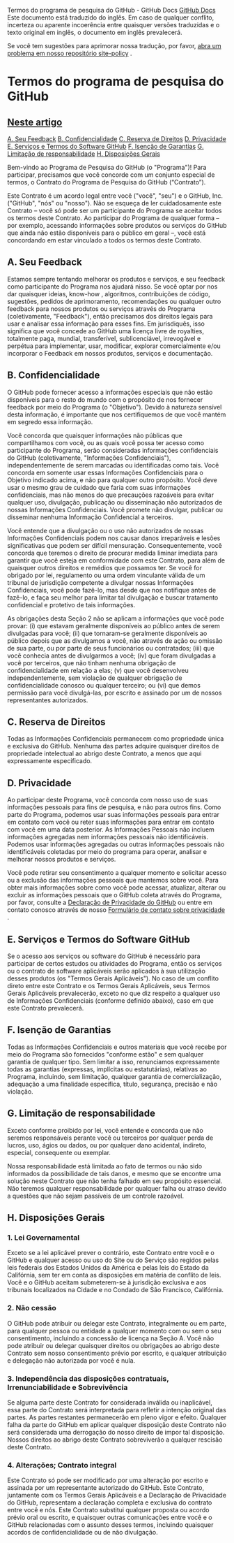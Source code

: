 Termos do programa de pesquisa do GitHub - GitHub Docs
[GitHub Docs](/pt)
Este documento está traduzido do inglês. Em caso de qualquer conflito, incerteza ou aparente incoerência entre quaisquer versões traduzidas e o texto original em inglês, o documento em inglês prevalecerá.

Se você tem sugestões para aprimorar nossa tradução, por favor,
[abra um problema em nosso repositório site-policy](https://github.com/github/site-policy/issues)
.

# Termos do programa de pesquisa do GitHub

## [Neste artigo](/github/site-policy/github-research-program-terms#in-this-article)
[A. Seu Feedback](#a-your-feedback)
[B. Confidencialidade](#b-confidentiality)
[C. Reserva de Direitos](#c-reservation-of-rights)
[D. Privacidade](#d-privacy)
[E. Serviços e Termos do Software GitHub](#e-github-services-and-software-terms)
[F. Isenção de Garantias](#f-disclaimer-of-warranties)
[G. Limitação de responsabilidade](#g-limitation-of-liability)
[H. Disposições Gerais](#h-miscellaneous)

Bem-vindo ao Programa de Pesquisa do GitHub (o "Programa")! Para participar, precisamos que você concorde com um conjunto especial de termos, o Contrato do Programa de Pesquisa do GitHub (“Contrato”).

Este Contrato é um acordo legal entre você ("você", "seu") e o GitHub, Inc. ("GitHub", "nós" ou "nosso"). Não se esqueça de ler cuidadosamente este Contrato – você só pode ser um participante do Programa se aceitar todos os termos deste Contrato. Ao participar do Programa de qualquer forma – por exemplo, acessando informações sobre produtos ou serviços do GitHub que ainda não estão disponíveis para o público em geral –, você está concordando em estar vinculado a todos os termos deste Contrato.

## A. Seu Feedback

Estamos sempre tentando melhorar os produtos e serviços, e seu feedback como participante do Programa nos ajudará nisso. Se você optar por nos dar quaisquer ideias, know-how , algoritmos, contribuições de código, sugestões, pedidos de aprimoramento, recomendações ou qualquer outro feedback para nossos produtos ou serviços através do Programa (coletivamente, "Feedback"), então precisamos dos direitos legais para usar e analisar essa informação para esses fins. Em jurisdiquês, isso significa que você concede ao GitHub uma licença livre de royalties, totalmente paga, mundial, transferível, sublicenciável, irrevogável e perpétua para implementar, usar, modificar, explorar comercialmente e/ou incorporar o Feedback em nossos produtos, serviços e documentação.

## B. Confidencialidade

O GitHub pode fornecer acesso a informações especiais que não estão disponíveis para o resto do mundo com o propósito de nos fornecer feedback por meio do Programa (o "Objetivo"). Devido à natureza sensível desta informação, é importante que nos certifiquemos de que você mantém em segredo essa informação.

Você concorda que quaisquer informações não públicas que compartilhamos com você, ou as quais você possa ter acesso como participante do Programa, serão consideradas informações confidenciais do GitHub (coletivamente, "Informações Confidenciais"), independentemente de serem marcadas ou identificadas como tais. Você concorda em somente usar essas Informações Confidenciais para o Objetivo indicado acima, e não para qualquer outro propósito. Você deve usar o mesmo grau de cuidado que faria com suas informações confidenciais, mas não menos do que precauções razoáveis para evitar qualquer uso, divulgação, publicação ou disseminação não autorizados de nossas Informações Confidenciais. Você promete não divulgar, publicar ou disseminar nenhuma Informação Confidencial a terceiros.

Você entende que a divulgação ou o uso não autorizados de nossas Informações Confidenciais podem nos causar danos irreparáveis e lesões significativas que podem ser difícil mensuração. Consequentemente, você concorda que teremos o direito de procurar medida liminar imediata para garantir que você esteja em conformidade com este Contrato, para além de quaisquer outros direitos e remédios que possamos ter. Se você for obrigado por lei, regulamento ou uma ordem vinculante válida de um tribunal de jurisdição competente a divulgar nossas Informações Confidenciais, você pode fazê-lo, mas desde que nos notifique antes de fazê-lo, e faça seu melhor para limitar tal divulgação e buscar tratamento confidencial e protetivo de tais informações.

As obrigações desta Seção 2 não se aplicam a informações que você pode provar: (i) que estavam geralmente disponíveis ao público antes de serem divulgadas para você; (ii) que tornaram-se geralmente disponíveis ao público depois que as divulgamos a você, não através de ação ou omissão de sua parte, ou por parte de seus funcionários ou contratados; (iii) que você conhecia antes de divulgarmos a você; (iv) que foram divulgadas a você por terceiros, que não tinham nenhuma obrigação de confidencialidade em relação a elas; (v) que você desenvolveu independentemente, sem violação de qualquer obrigação de confidencialidade conosco ou qualquer terceiro; ou (vi) que demos permissão para você divulgá-las, por escrito e assinado por um de nossos representantes autorizados.

## C. Reserva de Direitos

Todas as Informações Confidenciais permanecem como propriedade única e exclusiva do GitHub.  Nenhuma das partes adquire quaisquer direitos de propriedade intelectual ao abrigo deste Contrato, a menos que aqui expressamente especificado.

## D. Privacidade

Ao participar deste Programa, você concorda com nosso uso de suas informações pessoais para fins de pesquisa, e não para outros fins. Como parte do Programa, podemos usar suas informações pessoais para entrar em contato com você ou reter suas informações para entrar em contato com você em uma data posterior. As Informações Pessoais não incluem informações agregadas nem informações pessoais não identificáveis. Podemos usar informações agregadas ou outras informações pessoais não identificáveis coletadas por meio do programa para operar, analisar e melhorar nossos produtos e serviços.

Você pode retirar seu consentimento a qualquer momento e solicitar acesso ou a exclusão das informações pessoais que mantemos sobre você. Para obter mais informações sobre como você pode acessar, atualizar, alterar ou excluir as informações pessoais que o GitHub coleta através do Programa, por favor, consulte a
[Declaração de Privacidade do GitHub](/pt/articles/github-privacy-statement)
ou entre em contato conosco através de nosso
[Formulário de contato sobre privacidade](https://github.com/contact/privacy)
.

## E. Serviços e Termos do Software GitHub

Se o acesso aos serviços ou software do GitHub é necessário para participar de certos estudos ou atividades do Programa, então os serviços ou o contrato de software aplicáveis serão aplicados à sua utilização desses produtos (os "Termos Gerais Aplicáveis"). No caso de um conflito direto entre este Contrato e os Termos Gerais Aplicáveis, seus Termos Gerais Aplicáveis prevalecerão, exceto no que diz respeito a qualquer uso de Informações Confidenciais (conforme definido abaixo), caso em que este Contrato prevalecerá.

## F. Isenção de Garantias

Todas as Informações Confidenciais e outros materiais que você recebe por meio do Programa são fornecidos "conforme estão" e sem qualquer garantia de qualquer tipo. Sem limitar a isso, renunciamos expressamente todas as garantias (expressas, implícitas ou estatutárias), relativas ao Programa, incluindo, sem limitação, qualquer garantia de comercialização, adequação a uma finalidade específica, título, segurança, precisão e não violação.

## G. Limitação de responsabilidade

Exceto conforme proibido por lei, você entende e concorda que não seremos responsáveis perante você ou terceiros por qualquer perda de lucros, uso, ágios ou dados, ou por qualquer dano acidental, indireto, especial, consequente ou exemplar.

Nossa responsabilidade está limitada ao fato de termos ou não sido informados da possibilidade de tais danos, e mesmo que se encontre uma solução neste Contrato que não tenha falhado em seu propósito essencial. Não teremos qualquer responsabilidade por qualquer falha ou atraso devido a questões que não sejam passíveis de um controle razoável.

## H. Disposições Gerais

### 1. Lei Governamental

Exceto se a lei aplicável prever o contrário, este Contrato entre você e o GitHub e qualquer acesso ou uso do Site ou do Serviço são regidos pelas leis federais dos Estados Unidos da América e pelas leis do Estado da Califórnia, sem ter em conta as disposições em matéria de conflito de leis. Você e o GitHub aceitam submeterem-se à jurisdição exclusiva e aos tribunais localizados na Cidade e no Condado de São Francisco, Califórnia.

### 2. Não cessão

O GitHub pode atribuir ou delegar este Contrato, integralmente ou em parte, para qualquer pessoa ou entidade a qualquer momento com ou sem o seu consentimento, incluindo a concessão de licença na Seção A. Você não pode atribuir ou delegar quaisquer direitos ou obrigações ao abrigo deste Contrato sem nosso consentimento prévio por escrito, e qualquer atribuição e delegação não autorizada por você é nula.

### 3. Independência das disposições contratuais, Irrenunciabilidade e Sobrevivência

Se alguma parte deste Contrato for considerada inválida ou inaplicável, essa parte do Contrato será interpretada para refletir a intenção original das partes. As partes restantes permanecerão em pleno vigor e efeito. Qualquer falha da parte do GitHub em aplicar qualquer disposição deste Contrato não será considerada uma derrogação do nosso direito de impor tal disposição. Nossos direitos ao abrigo deste Contrato sobreviverão a qualquer rescisão deste Contrato.

### 4. Alterações; Contrato integral

Este Contrato só pode ser modificado por uma alteração por escrito e assinada por um representante autorizado do GitHub. Este Contrato, juntamente com os Termos Gerais Aplicáveis e a Declaração de Privacidade do GitHub, representam a declaração completa e exclusiva do contrato entre você e nós. Este Contrato substitui qualquer proposta ou acordo prévio oral ou escrito, e quaisquer outras comunicações entre você e o GitHub relacionadas com o assunto desses termos, incluindo quaisquer acordos de confidencialidade ou de não divulgação.
